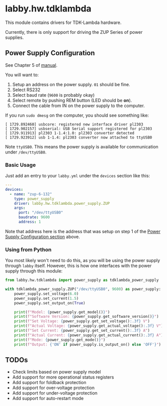 # labby.hw.tdklambda

This module contains drivers for TDK-Lambda hardware.

Currently, there is only support for driving  the ZUP Series of power
supplies.

## Power Supply Configuration

See Chapter 5 of [manual](https://www.emea.lambda.tdk.com/de/KB/ZUP-User-Manual.pdf).

You will want to:

1. Setup an address on the power supply. `01` should be fine.
2. Select RS232
3. Select baud rate (`9600` is probably okay)
4. Select remote by pushing REM button (LED should be **on**).
5. Connect the cable from IN on the power supply to the computer.

If you run `sudo dmesg` on the computer, you should see something like:

```
[ 1729.892460] usbcore: registered new interface driver pl2303
[ 1729.902157] usbserial: USB Serial support registered for pl2303
[ 1729.911913] pl2303 1-1.4:1.0: pl2303 converter detected
[ 1729.923912] usb 1-1.4: pl2303 converter now attached to ttyUSB0
```

Note `ttyUSB0`. This means the power supply is available for communication under
`/dev/ttyUSB0`.

### Basic Usage

Just add an entry to your `labby.yml` under the `devices` section like
this:

```yaml
---
devices:
  - name: "zup-6-132"
    type: power_supply
    driver: labby.hw.tdklambda.power_supply.ZUP
    args:
      port: "/dev/ttyUSB0"
      baudrate: 9600
      address: 1
```

Note that address here is the address that was setup on step 1 of the
[Power Supply Configuration section](#power-supply-configuration) above.

### Using from Python

You most likely won't need to do this, as you will be using the power
supply through `labby` itself. However, this is how one interfaces with
the power supply through this module:

```python
from labby.hw.tdklambda import power_supply as tdklambda_power_supply

with tdklambda_power_supply.ZUP("/dev/ttyUSB0", 9600) as power_supply:
    power_supply.set_voltage(6.0)
    power_supply.set_current(1.5)
    power_supply.set_output_on(True)

    print(f"Model: {power_supply.get_model()}")
    print(f"Software Version: {power_supply.get_software_version()}")
    print(f"Set Voltage: {power_supply.get_set_voltage():.3f} V")
    print(f"Actual Voltage: {power_supply.get_actual_voltage():.3f} V")
    print(f"Set Current: {power_supply.get_set_current():.3f} A")
    print(f"Actual Current: {power_supply.get_actual_current():.3f} A")
    print(f"Mode: {power_supply.get_mode()}")
    print(f"Output: {'ON' if power_supply.is_output_on() else 'OFF'}")
```

## TODOs

* Check limits based on power supply model
* Add support for more operational status registers
* Add support for foldback protection
* Add support for over-voltage protection
* Add support for under-voltage protection
* Add support for auto-restart mode
